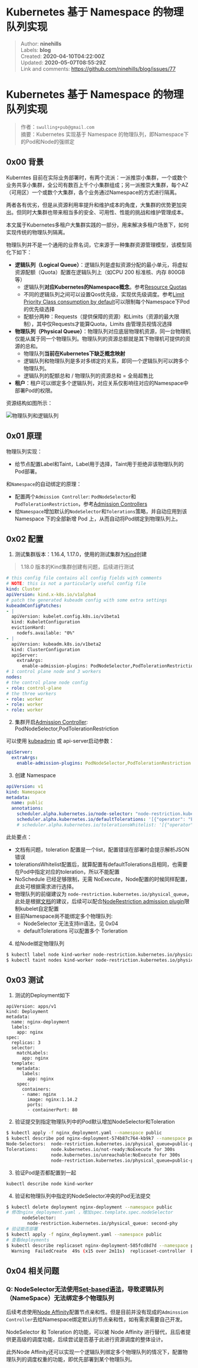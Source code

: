 # Kubernetes 基于 Namespace 的物理队列实现

> Author: **ninehills**  
> Labels: **blog**  
> Created: **2020-04-10T04:22:00Z**  
> Updated: **2020-05-07T08:55:29Z**  
> Link and comments: <https://github.com/ninehills/blog/issues/77>  


# Kubernetes 基于 Namespace 的物理队列实现

> 作者：`swulling+pub@gmail.com`  
> 摘要：Kubernetes 实现基于 Namespace 的物理队列，即Namespace下的Pod和Node的强绑定

## 0x00 背景

Kuberntes 目前在实际业务部署时，有两个流派：一派推崇小集群，一个或数个业务共享小集群，全公司有数百上千个小集群组成；另一派推崇大集群，每个AZ（可用区）一个或数个大集群，各个业务通过Namespace的方式进行隔离。

两者各有优劣，但是从资源利用率提升和维护成本的角度，大集群的优势更加突出。但同时大集群也带来相当多的安全、可用性、性能的挑战和维护管理成本。

本文属于Kubernetes多租户大集群实践的一部分，用来解决多租户场景下，如何实现传统的物理队列隔离。

物理队列并不是一个通用的业界名词，它来源于一种集群资源管理模型，该模型简化下如下：

- **逻辑队列（Logical Queue）**：逻辑队列是虚拟资源分配的最小单元，将虚拟资源配额（Quota）配置在逻辑队列上（如CPU 200 标准核、内存 800GB等）
    - 逻辑队列**对应Kubernetes的Namespace概念**。参考[Resource Quotas](https://kubernetes.io/docs/concepts/policy/resource-quotas/)
    - 不同的逻辑队列之间可以设置Qos优先级，实现优先级调度。参考[Limit Priority Class consumption by default](https://kubernetes.io/docs/concepts/policy/resource-quotas/#limit-priority-class-consumption-by-default)可以限制每个Namespace下Pod的优先级选择
    - 配额分两种：Requests（提供保障的资源）和Limits（资源的最大限制），其中仅Requests才能算Quota，Limits 由管理员视情况选择
- **物理队列（Physical Queue）**：物理队列对应底层物理机资源，同一台物理机仅能从属于同一个物理队列。物理队列的资源总额就是其下物理机可提供的资源的总和。
    - 物理队列**当前在Kubernetes下缺乏概念映射**
    - 逻辑队列和物理队列是多对多绑定的关系，即同一个逻辑队列可以跨多个物理队列。
    - 逻辑队列的配额总和 / 物理队列的资源总和 = 全局超售比
- **租户**：租户可以绑定多个逻辑队列，对应关系仅影响往对应的Namespace中部署Pod的权限。

资源结构如图所示：

![物理队列和逻辑队列](https://user-images.githubusercontent.com/270298/81274914-8681f200-9083-11ea-8012-a70ef5ce414d.png)

## 0x01 原理

物理队列实现：

- 给节点配置Label和Taint，Label用于选择，Taint用于拒绝非该物理队列的Pod部署。

和`Namespace`的自动绑定的原理：

- 配置两个`Admission Controller`: `PodNodeSelector`和`PodTolerationRestriction`，参考[Admission Controllers](https://kubernetes.io/docs/reference/access-authn-authz/admission-controllers/#podtolerationrestriction)
- 给`Namespace`增加默认的`NodeSelector`和`Tolerations`策略，并自动应用到该 Namespace 下的全部新增 Pod 上，从而自动将Pod绑定到物理队列上。

## 0x02 配置

1. 测试集群版本：1.16.4, 1.17.0，使用的测试集群为[Kind](https://kind.sigs.k8s.io/)创建

> 1.18.0 版本的Kind集群创建有问题，后续进行测试

```yaml
# this config file contains all config fields with comments
# NOTE: this is not a particularly useful config file
kind: Cluster
apiVersion: kind.x-k8s.io/v1alpha4
# patch the generated kubeadm config with some extra settings
kubeadmConfigPatches:
- |
  apiVersion: kubelet.config.k8s.io/v1beta1
  kind: KubeletConfiguration
  evictionHard:
    nodefs.available: "0%"
- |
  apiVersion: kubeadm.k8s.io/v1beta2
  kind: ClusterConfiguration
  apiServer:
    extraArgs:
      enable-admission-plugins: PodNodeSelector,PodTolerationRestriction
# 1 control plane node and 3 workers
nodes:
# the control plane node config
- role: control-plane
# the three workers
- role: worker
- role: worker
- role: worker
```

2. 集群开启[Admission Controller](https://kubernetes.io/docs/reference/access-authn-authz/admission-controllers/#podtolerationrestriction): PodNodeSelector,PodTolerationRestriction

可以使用 [kubeadmin](https://kubernetes.io/docs/setup/production-environment/tools/kubeadm/control-plane-flags/#apiserver-flags) 或 api-server启动参数：

```yaml
apiServer:
  extraArgs:
    enable-admission-plugins: PodNodeSelector,PodTolerationRestriction
```

3. 创建 Namespace

```yaml
apiVersion: v1
kind: Namespace
metadata:
  name: public
  annotations:
    scheduler.alpha.kubernetes.io/node-selector: "node-restriction.kubernetes.io/physical_queue=public-phy"
    scheduler.alpha.kubernetes.io/defaultTolerations: '[{"operator": "Equal", "effect": "NoSchedule", "key": "node-restriction.kubernetes.io/physical_queue", "value": "public-phy"}]'
    # scheduler.alpha.kubernetes.io/tolerationsWhitelist: '[{"operator": "Equal", "effect": "NoSchedule", "key": "node-restriction.kubernetes.io/physical_queue", "value": "public-phy"}]'
```

此处要点：
  - 文档有问题，toleration 配置是一个list，配置错误在部署时会提示解析JSON错误
  - tolerationsWhitelist配置后，就算配置有defaultTolerations且相同，也需要在Pod中指定对应的toleration，所以不能配置
  - NoSchedule 已经足够限制，无需 NoExecute，Node配置的时候同样配置，此处可根据需求进行选择。
  - 物理队列的前缀建议为 `node-restriction.kubernetes.io/physical_queue`，此处是根据[文档](https://kubernetes.io/docs/concepts/configuration/assign-pod-node/#node-isolation-restriction)的建议，后续可以配合[NodeRestriction admission plugin](https://kubernetes.io/docs/reference/access-authn-authz/admission-controllers/#noderestriction)限制kubelet自定配置
  - 目前Namespace尚不能绑定多个物理队列:
    - NodeSelector 无法支持in语法，见 0x04
    - defaultTolerations 可以配置多个 Torleration

4. 给Node绑定物理队列
```bash
$ kubectl label node kind-worker node-restriction.kubernetes.io/physical_queue=public-phy
$ kubectl taint nodes kind-worker node-restriction.kubernetes.io/physical_queue=public-phy:NoSchedule
```

## 0x03 测试

1. 测试的Deployment如下
```
apiVersion: apps/v1
kind: Deployment
metadata:
  name: nginx-deployment
  labels:
    app: nginx
spec:
  replicas: 3
  selector:
    matchLabels:
      app: nginx
  template:
    metadata:
      labels:
        app: nginx
    spec:
      containers:
      - name: nginx
        image: nginx:1.14.2
        ports:
        - containerPort: 80
```

2. 验证提交到指定物理队列中的Pod默认增加NodeSelector和Toleration

```bash
$ kubectl apply -f nginx_deployment.yaml --namespace public
$ kubectl describe pod nginx-deployment-574b87c764-kb9k7 --namespace public
Node-Selectors:  node-restriction.kubernetes.io/physical_queue=public-phy
Tolerations:     node.kubernetes.io/not-ready:NoExecute for 300s
                 node.kubernetes.io/unreachable:NoExecute for 300s
                 node-restriction.kubernetes.io/physical_queue=public-phy:NoSchedule
```

3. 验证Pod是否都配置到一起

```bash
kubectl describe node kind-worker
```

4. 验证和物理队列中指定的NodeSelector冲突的Pod无法提交

```bash
$ kubectl delete deployment nginx-deployment --namespace public
# 修改nginx_deployment.yaml ，增加spec.template.spec.nodeSelector
      nodeSelector:
        node-restriction.kubernetes.io/physical_queue: second-phy
# 验证能否部署
$ kubectl apply -f nginx_deployment.yaml --namespace public
# 查看deployments
$ kubectl describe replicaset nginx-deployment-585fcd8d7d --namespace public
  Warning  FailedCreate  49s (x15 over 2m11s)  replicaset-controller  Error creating: pods is forbidden: pod node label selector conflicts with its namespace node label selector
```

## 0x04 相关问题

### Q: NodeSelector无法使用[Set-based语法](https://kubernetes.io/docs/concepts/overview/working-with-objects/labels/#set-based-requirement)，导致逻辑队列（NameSpace）无法绑定多个物理队列

后续考虑使用[Node Affinity](https://kubernetes.io/docs/concepts/configuration/assign-pod-node/#node-affinity)配置节点亲和性。但是目前并没有现成的`Adminssion Controller`去给Namespace绑定默认的节点亲和性，如有需求需要自己开发。

NodeSelector 和 Toleration 的功能，可以被 Node Affinity 进行替代，且后者提供更高级的调度功能，后续尝试是否基于此进行资源调度的整体设计。

此外Node Affinity还可以实现一个逻辑队列绑定多个物理队列的情况下，配置物理队列的调度权重的功能，即优先部署到某个物理队列。
